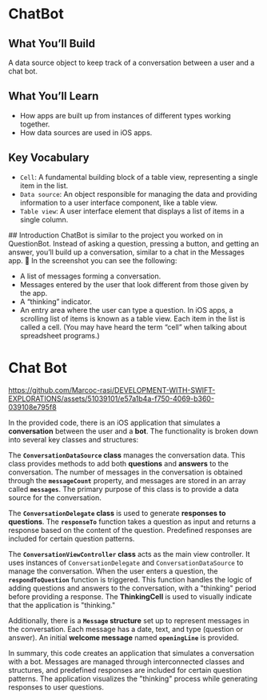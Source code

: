 # ChatBot

## What You’ll Build
A data source object to keep track of a conversation between a user and a chat bot.

## What You’ll Learn
- How apps are built up from instances of different types working together.
- How data sources are used in iOS apps.

## Key Vocabulary
- `Cell`: A fundamental building block of a table view, representing a single item in the list.
- `Data source`: An object responsible for managing the data and providing information to a user interface component, like a table view.
- `Table view`: A user interface element that displays a list of items in a single column.

## Introduction
ChatBot is similar to the project you worked on in QuestionBot. Instead of asking a question, pressing a button, and getting an answer, you’ll build up a conversation, similar to a chat in the Messages app. 
In the screenshot you can see the following:
- A list of messages forming a conversation. 
- Messages entered by the user that look different from those given by the app.
- A “thinking” indicator.
- An entry area where the user can type a question.
In iOS apps, a scrolling list of items is known as a table view. Each item in the ​list is called a cell. (You may have heard the term “cell” when talking about spreadsheet programs.)

# Chat Bot 

https://github.com/Marcoc-rasi/DEVELOPMENT-WITH-SWIFT-EXPLORATIONS/assets/51039101/e57a1b4a-f750-4069-b360-039108e795f8

In the provided code, there is an iOS application that simulates a **conversation** between the user and a **bot**. The functionality is broken down into several key classes and structures:

The **`ConversationDataSource` class** manages the conversation data. This class provides methods to add both **questions** and **answers** to the conversation. The number of messages in the conversation is obtained through the **`messageCount`** property, and messages are stored in an array called **`messages`**. The primary purpose of this class is to provide a data source for the conversation.

The **`ConversationDelegate` class** is used to generate **responses to questions**. The **`responseTo`** function takes a question as input and returns a response based on the content of the question. Predefined responses are included for certain question patterns.

The **`ConversationViewController` class** acts as the main view controller. It uses instances of `ConversationDelegate` and `ConversationDataSource` to manage the conversation. When the user enters a question, the **`respondToQuestion`** function is triggered. This function handles the logic of adding questions and answers to the conversation, with a "thinking" period before providing a response. The **ThinkingCell** is used to visually indicate that the application is "thinking."

Additionally, there is a **`Message` structure** set up to represent messages in the conversation. Each message has a date, text, and type (question or answer). An initial **welcome message** named **`openingLine`** is provided.

In summary, this code creates an application that simulates a conversation with a bot. Messages are managed through interconnected classes and structures, and predefined responses are included for certain question patterns. The application visualizes the "thinking" process while generating responses to user questions.

